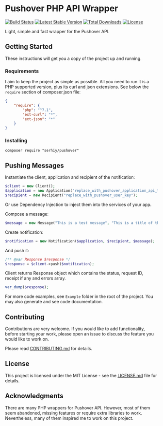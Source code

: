 # Pushover PHP API Wrapper

[![Build Status](https://travis-ci.org/slunak/pushover-php.svg?branch=master)](https://travis-ci.org/slunak/pushover-php)
[![Latest Stable Version](https://poser.pugx.org/serhiy/pushover/v)](//packagist.org/packages/serhiy/pushover)
[![Total Downloads](https://poser.pugx.org/serhiy/pushover/downloads)](//packagist.org/packages/serhiy/pushover)
[![License](https://poser.pugx.org/serhiy/pushover/license)](//packagist.org/packages/serhiy/pushover)

Light, simple and fast wrapper for the Pushover API.

## Getting Started

These instructions will get you a copy of the project up and running.

### Requirements

I aim to keep the project as simple as possible. All you need to run it is a PHP supported version,
plus its curl and json extensions. See below the `require` section of composer.json file:

```json
{
    "require": {
        "php": "^7.1",
        "ext-curl": "*",
        "ext-json": "*"
    }
}
```

### Installing

```
composer require "serhiy/pushover"
```

## Pushing Messages

Instantiate the client, application and recipient of the notification:

```php
$client = new Client();
$application = new Application("replace_with_pushover_application_api_token");
$recipient = new Recipient("replace_with_pushover_user_key");
```

Or use Dependency Injection to inject them into the services of your app.

Compose a message:

```php
$message = new Message("This is a test message", "This is a title of the message");
```

Create notification:

```php
$notification = new Notification($application, $recipient, $message);
```
        
And push it:

```php
/** @var Response $response */
$response = $client->push($notification);
```

Client returns Response object which contains the status, request ID, receipt if any and errors array.

```php
var_dump($response);
``` 

For more code examples, see `Example` folder in the root of the project. You may also generate and see code documentation.

## Contributing

Contributions are very welcome. If you would like to add functionality, before starting your work,
please open an issue to discuss the feature you would like to work on.

Please read [CONTRIBUTING.md](CONTRIBUTING.md) for details.

## License

This project is licensed under the MIT License - see the [LICENSE.md](LICENSE.md) file for details.

## Acknowledgments

There are many PHP wrappers for Pushover API. However, most of them seem abandoned, missing features
or require extra libraries to work. Nevertheless, many of them inspired me to work on this project.
